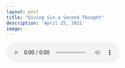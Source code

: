 ```yaml
---
layout: post
title: "Giving Sin a Second Thought"
description: 'April 25, 2021'
image:
---
```


<audio controls preload="metadata">
  <source src="https://docs.google.com/uc?export=open&id=1ZZ6KlSHUdJONsDCHnlx6bOh8PUoF8tOa" type="audio/mp3">
Your browser does not support the audio element.
</audio>
